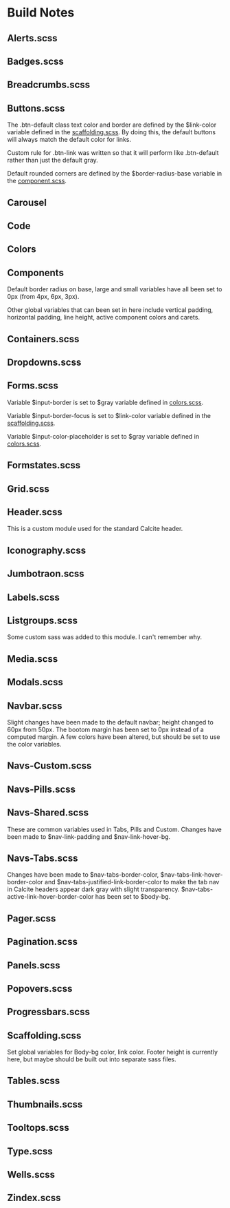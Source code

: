 # Build Notes

## Alerts.scss

## Badges.scss

## Breadcrumbs.scss

## Buttons.scss

The .btn-default class text color and border are defined by the $link-color variable defined in the [scaffolding.scss](). By doing this, the default buttons will always match the default color for links.

Custom rule for .btn-link was written so that it will perform like .btn-default rather than just the default gray.

Default rounded corners are defined by the $border-radius-base variable in the [component.scss]().

## Carousel

## Code

## Colors

## Components

Default border radius on base, large and small variables have all been set to 0px (from 4px, 6px, 3px).

Other global variables that can been set in here include vertical padding, horizontal padding, line height, active component colors and carets.

## Containers.scss

## Dropdowns.scss

## Forms.scss

Variable $input-border is set to $gray variable defined in [colors.scss]().

Variable $input-border-focus is set to $link-color variable defined in the [scaffolding.scss]().

Variable $input-color-placeholder is set to $gray variable defined in [colors.scss]().

## Formstates.scss

## Grid.scss

## Header.scss

This is a custom module used for the standard Calcite header.

## Iconography.scss

## Jumbotraon.scss

## Labels.scss

## Listgroups.scss

Some custom sass was added to this module. I can't remember why. 

## Media.scss

## Modals.scss

## Navbar.scss

Slight changes have been made to the default navbar; height changed to 60px from 50px. The bootom margin has been set to 0px instead of a computed margin. A few colors have been altered, but should be set to use the color variables.

## Navs-Custom.scss

## Navs-Pills.scss

## Navs-Shared.scss

These are common variables used in Tabs, Pills and Custom. Changes have been made to $nav-link-padding and $nav-link-hover-bg.

## Navs-Tabs.scss

Changes have been made to $nav-tabs-border-color, $nav-tabs-link-hover-border-color and $nav-tabs-justified-link-border-color to make the tab nav in Calcite headers appear dark gray with slight transparency. $nav-tabs-active-link-hover-border-color has been set to $body-bg.

## Pager.scss

## Pagination.scss

## Panels.scss

## Popovers.scss

## Progressbars.scss

## Scaffolding.scss

Set global variables for Body-bg color, link color. Footer height is currently here, but maybe should be built out into separate sass files.

## Tables.scss

## Thumbnails.scss

## Tooltops.scss

## Type.scss

## Wells.scss

## Zindex.scss
